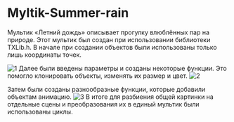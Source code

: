 # Myltik-Summer-rain
Мультик «Летний дождь» описывает прогулку влюблённых пар на природе.
Этот мультик был создан при использовании библиотеки TXLib.h.
В начале при создании объектов были использованы только лишь координаты точек.

![1](https://user-images.githubusercontent.com/82371850/114630164-a3c33580-9cc2-11eb-9b7e-47a7b242bc20.png)
Далее были введены параметры и созданы некоторые функции. Это помогло клонировать объекты, изменять их размер и цвет.
![2](https://user-images.githubusercontent.com/82371850/114630569-95294e00-9cc3-11eb-84b0-1fed527249dd.png)
 
Затем были созданы разнообразные функции, которые добавили объектам анимацию.
![3](https://user-images.githubusercontent.com/82371850/114630965-5f389980-9cc4-11eb-8021-8a998b943e8b.png)
В итоге для разбиения общей картинки на отдельные сцены и преобразования их в единый мультик были использованы циклы. 
